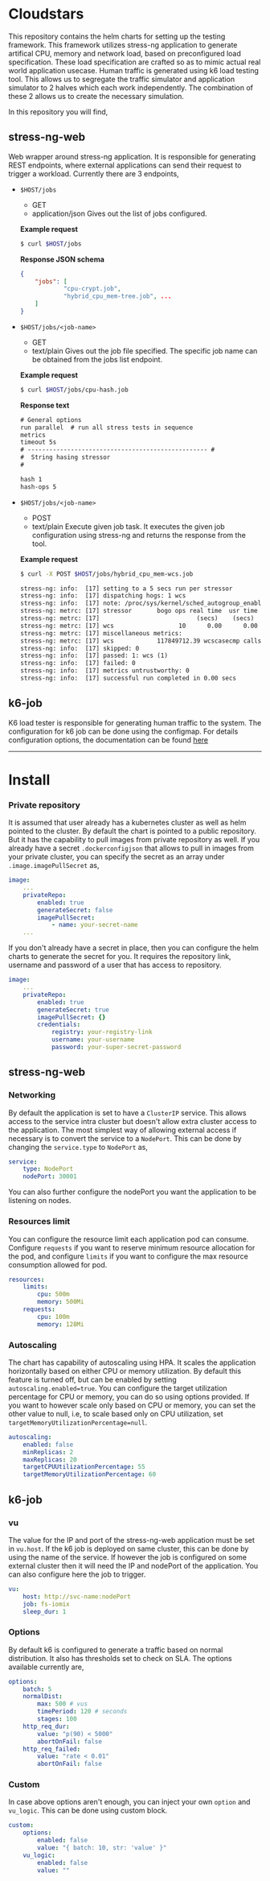 # Cloudstars

This repository contains the helm charts for setting up the testing framework. This framework utilizes stress-ng application to generate artifical CPU, memory and network load, based on preconfigured 
load specification. These load specification are crafted so as to mimic actual real world application usecase. 
Human traffic is generated using k6 load testing tool. This allows us to segregate the traffic simulator and application simulator to 2 halves which each work independently. The combination of these 2 
allows us to create the necessary simulation.

In this repository you will find,

## stress-ng-web
Web wrapper around stress-ng application. It is responsible for generating REST endpoints, where external applications can send their request to trigger a workload.
Currently there are 3 endpoints,
- `$HOST/jobs`
    - GET
    - application/json
    Gives out the list of jobs configured.

    **Example request**
    ```bash
    $ curl $HOST/jobs
    ```

    **Response JSON schema**
    ```json
    {
        "jobs": [
                "cpu-crypt.job", 
                "hybrid_cpu_mem-tree.job", ...
        ]
    }
    ```

- `$HOST/jobs/<job-name>`
    - GET
    - text/plain
    Gives out the job file specified. The specific job name can be obtained from the jobs list endpoint.

    **Example request**
    ```bash
    $ curl $HOST/jobs/cpu-hash.job
    ```


    **Response text**
    ```txt
    # General options
    run parallel  # run all stress tests in sequence
    metrics
    timeout 5s
    # -------------------------------------------------- #
    #  String hasing stressor
    #

    hash 1
    hash-ops 5
    ```

- `$HOST/jobs/<job-name>`
    - POST
    - text/plain
    Execute given job task. It executes the given job configuration using stress-ng and returns the response from the tool.

    **Example request**
    ```bash
    $ curl -X POST $HOST/jobs/hybrid_cpu_mem-wcs.job
    ```

    ```txt
    stress-ng: info:  [17] setting to a 5 secs run per stressor
    stress-ng: info:  [17] dispatching hogs: 1 wcs
    stress-ng: info:  [17] note: /proc/sys/kernel/sched_autogroup_enabled is 1 and this can impact scheduling throughput for processes not attached to a tty. Setting this to 0 may improve performance metrics
    stress-ng: metrc: [17] stressor       bogo ops real time  usr time  sys time   bogo ops/s     bogo ops/s CPU used per       RSS Max
    stress-ng: metrc: [17]                           (secs)    (secs)    (secs)   (real time) (usr+sys time) instance (%)          (KB)
    stress-ng: metrc: [17] wcs                  10      0.00      0.00      0.00    193285.90       18348.62      1053.41          2960
    stress-ng: metrc: [17] miscellaneous metrics:
    stress-ng: metrc: [17] wcs            117849712.39 wcscasecmp calls per sec (harmonic mean of 1 instance)
    stress-ng: info:  [17] skipped: 0
    stress-ng: info:  [17] passed: 1: wcs (1)
    stress-ng: info:  [17] failed: 0
    stress-ng: info:  [17] metrics untrustworthy: 0
    stress-ng: info:  [17] successful run completed in 0.00 secs
    ```


## k6-job

K6 load tester is responsible for generating human traffic to the system. The configuration for k6 job can be done using the configmap. For details configuration options, 
the documentation can be found [here](https://grafana.com/docs/k6/latest/using-k6/)

--- 

# Install

### Private repository

It is assumed that user already has a kubernetes cluster as well as helm pointed to the cluster. By default the chart is pointed to a public repository. But it has the capability to pull images from 
private repository as well. If you already have a secret `.dockerconfigjson` that allows to pull in images from your private cluster, you can specify the secret as an array under 
`.image.imagePullSecret` as,
```yaml
image:
    ...
    privateRepo:
        enabled: true
        generateSecret: false
        imagePullSecret:
            - name: your-secret-name
    ...
```
If you don't already have a secret in place, then you can configure the helm charts to generate the secret for you. It requires the repository link, username and password of a user that has access to 
repository.
```yaml
image:
    ...
    privateRepo:
        enabled: true
        generateSecret: true
        imagePullSecret: {}
        credentials:
            registry: your-registry-link
            username: your-username
            password: your-super-secret-password
```

## stress-ng-web

### Networking
By default the application is set to have a `ClusterIP` service. This allows access to the service intra cluster but doesn't allow extra cluster access to the application. The most simplest way of 
allowing external access if necessary is to convert the service to a `NodePort`. This can be done by changing the `service.type` to `NodePort` as,
```yaml
service:
    type: NodePort
    nodePort: 30001
```
You can also further configure the nodePort you want the application to be listening on nodes.

### Resources limit
You can configure the resource limit each application pod can consume. Configure `requests` if you want to reserve minimum resource allocation for the pod, and configure `limits` if you want to configure
the max resource consumption allowed for pod.
```yaml
resources:
    limits: 
        cpu: 500m
        memory: 500Mi
    requests:
        cpu: 100m
        memory: 128Mi
```

### Autoscaling
The chart has capability of autoscaling using HPA. It scales the application horizontally based on either CPU or memory utilization. By default this feature is turned off, but can be enabled by setting
`autoscaling.enabled=true`. You can configure the target utilization percentage for CPU or memory, you can do so using options provided. If you want to however scale only based on CPU or memory, you can 
set the other value to null, i.e, to scale based only on CPU utilization, set `targetMemoryUtilizationPercentage=null`.
```yaml
autoscaling:
    enabled: false
    minReplicas: 2
    maxReplicas: 20
    targetCPUUtilizationPercentage: 55
    targetMemoryUtilizationPercentage: 60
```

## k6-job

### vu
The value for the IP and port of the stress-ng-web application must be set in `vu.host`. If the k6 job is deployed on same cluster, this can be done by using the name of the service. If however the 
job is configured on some external cluster then it will need the IP and nodePort of the application.
You can also configure here the job to trigger.
```yaml
vu:
    host: http://svc-name:nodePort
    job: fs-iomix
    sleep_dur: 1
```

### Options
By default k6 is configured to generate a traffic based on normal distribution. It also has thresholds set to check on SLA. The options available currently are,
```yaml
options:
    batch: 5
    normalDist:
        max: 500 # vus
        timePeriod: 120 # seconds
        stages: 100
    http_req_dur:
        value: "p(90) < 5000"
        abortOnFail: false
    http_req_failed:
        value: "rate < 0.01"
        abortOnFail: false
```

### Custom
In case above options aren't enough, you can inject your own `option` and `vu_logic`. This can be done using custom block. 
```yaml
custom:
    options:
        enabled: false
        value: "{ batch: 10, str: 'value' }"
    vu_logic:
        enabled: false
        value: ""
```




